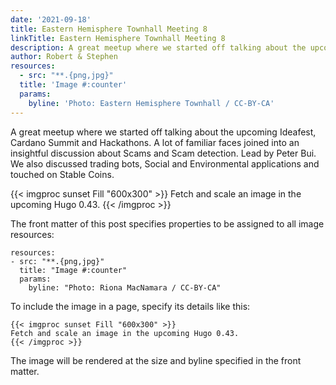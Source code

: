 ```yaml
---
date: '2021-09-18'
title: Eastern Hemisphere Townhall Meeting 8
linkTitle: Eastern Hemisphere Townhall Meeting 8
description: A great meetup where we started off talking about the upcoming Ideafest, Cardano Summit and Hackathons.
author: Robert & Stephen
resources:
  - src: "**.{png,jpg}"
  title: 'Image #:counter'
  params:
    byline: 'Photo: Eastern Hemisphere Townhall / CC-BY-CA'
---
```


A great meetup where we started off talking about the upcoming Ideafest, Cardano Summit and Hackathons. A lot of familiar faces joined into an insightful discussion about Scams and Scam detection. Lead by Peter Bui. We also discussed trading bots, Social and Environmental applications and touched on Stable Coins.

{{&lt; imgproc sunset Fill "600x300" &gt;}} Fetch and scale an image in the upcoming Hugo 0.43. {{&lt; /imgproc &gt;}}

The front matter of this post specifies properties to be assigned to all image resources:

```
resources:
- src: "**.{png,jpg}"
  title: "Image #:counter"
  params:
    byline: "Photo: Riona MacNamara / CC-BY-CA"
```

To include the image in a page, specify its details like this:

```
{{< imgproc sunset Fill "600x300" >}}
Fetch and scale an image in the upcoming Hugo 0.43.
{{< /imgproc >}}
```

The image will be rendered at the size and byline specified in the front matter.
